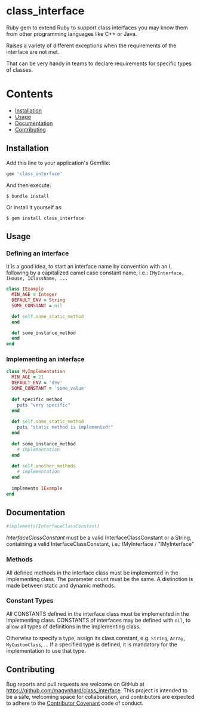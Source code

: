 # class_interface

Ruby gem to extend Ruby to support class interfaces you may know them from other programming languages like C++ or Java.

Raises a variety of different exceptions when the requirements of the interface are not met.

That can be very handy in teams to declare requirements for specific types of classes.

# Contents

* [Installation](#installation)
* [Usage](#usage)
* [Documentation](#documentation)
* [Contributing](#contributing)




<a name="installation"></a>
## Installation

Add this line to your application's Gemfile:

```ruby
gem 'class_interface'
```

And then execute:

    $ bundle install

Or install it yourself as:

    $ gem install class_interface




<a name="usage"></a>
## Usage

### Defining an interface

It is a good idea, to start an interface name by convention with an I, following by a capitalized camel case constant name, i.e.: `IMyInterface, IHouse, IClassName, ...` 

```ruby
class IExample
  MIN_AGE = Integer
  DEFAULT_ENV = String
  SOME_CONSTANT = nil

  def self.some_static_method
  end

  def some_instance_method
  end
end
```

### Implementing an interface

```ruby
class MyImplementation
  MIN_AGE = 21
  DEFAULT_ENV = 'dev' 
  SOME_CONSTANT = 'some_value'
  
  def specific_method
    puts "very specific"
  end
  
  def self.some_static_method
    puts "static method is implemented!"
  end
  
  def some_instance_method
    # implementation
  end
  
  def self.another_methods
    # implementation
  end
  
  implements IExample
end
```





<a name="documentation"></a>
## Documentation
```ruby
#implements(InterfaceClassConstant)
```

_InterfaceClassConstant_ must be a valid InterfaceClassConstant or a String, containing a valid InterfaceClassConstant, i.e.: IMyInterface / "IMyInterface"

### Methods

All defined methods in the interface class must be implemented in the implementing class.
The parameter count must be the same. A distinction is made between static and dynamic methods.

### Constant Types

All CONSTANTS defined in the interface class must be implemented in the implementing class.
CONSTANTS of interfaces may be defined with `nil`, to allow all types of definitions in the implementing class.

Otherwise to specify a type, assign its class constant, e.g. `String`, `Array`, `MyCustomClass`, ...
If a specified type is defined, it is mandatory for the implementation to use that type.





<a name="contributing"></a>
## Contributing

Bug reports and pull requests are welcome on GitHub at https://github.com/magynhard/class_interface. This project is intended to be a safe, welcoming space for collaboration, and contributors are expected to adhere to the [Contributor Covenant](http://contributor-covenant.org) code of conduct.

